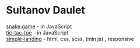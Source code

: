 # Sultanov Daulet
[snake.game](https://daulet999.github.io/snake/) - in JavaScript  
[tic-tac-toe](https://daulet999.github.io/noughts_crosses/) - in JavaScript  
[simple-landing](https://daulet999.github.io/TheLoop/) - html, css, scss, (min js) , responsive
